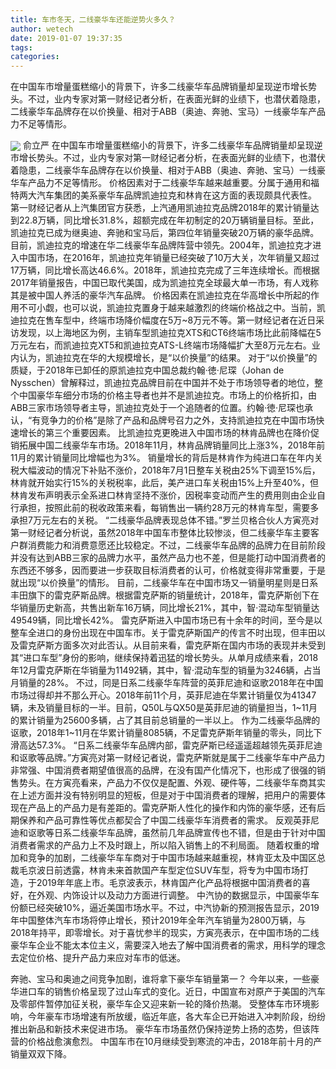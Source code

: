 ```yaml
---
title: 车市冬天，二线豪华车还能逆势火多久？
author: wetech
date: 2019-01-07 19:37:35
tags: 
categories: 
---
```

在中国车市增量蛋糕缩小的背景下，许多二线豪华车品牌销量却呈现逆市增长势头。不过，业内专家对第一财经记者分析，在表面光鲜的业绩下，也潜伏着隐患，二线豪华车品牌存在以价换量、相对于ABB（奥迪、奔驰、宝马）一线豪华车产品力不足等情形。
<!-- more -->
<img align="center" border="0" src="https://imgcdn.yicai.com/uppics/images/2019/01/e2b12665c8c42cae30ffb3fcaff29a3b.jpg" />
俞立严
在中国车市增量蛋糕缩小的背景下，许多二线豪华车品牌销量却呈现逆市增长势头。不过，业内专家对第一财经记者分析，在表面光鲜的业绩下，也潜伏着隐患，二线豪华车品牌存在以价换量、相对于ABB（奥迪、奔驰、宝马）一线豪华车产品力不足等情形。
价格因素对于二线豪华车越来越重要。分属于通用和福特两大汽车集团的美系豪华车品牌凯迪拉克和林肯在这方面的表现颇具代表性。
第一财经记者从上汽集团官方获悉，上汽通用凯迪拉克品牌2018年的累计销量达到22.8万辆，同比增长31.8%，超额完成在年初制定的20万辆销量目标。至此，凯迪拉克已成为继奥迪、奔驰和宝马后，第四位年销量突破20万辆的豪华品牌。
目前，凯迪拉克的增速在华二线豪华车品牌阵营中领先。2004年，凯迪拉克才进入中国市场，在2016年，凯迪拉克年销量已经突破了10万大关，次年销量又超过17万辆，同比增长高达46.6%。2018年，凯迪拉克完成了三年连续增长。而根据2017年销量报告，中国已取代美国，成为凯迪拉克全球最大单一市场，有人戏称其是被中国人养活的豪华汽车品牌。
价格因素在凯迪拉克在华高增长中所起的作用不可小觑，也可以说，凯迪拉克置身于越来越激烈的终端价格战之中。当前，凯迪拉克在售车型中，终端市场降价幅度在5万~8万元不等。第一财经记者在近日采访发现，以上海地区为例，主销车型凯迪拉克XTS和CT6终端市场比此前降幅在5万元左右，而凯迪拉克XT5和凯迪拉克ATS-L终端市场降幅扩大至8万元左右。业内认为，凯迪拉克在华的大规模增长，是“以价换量”的结果。
对于“以价换量”的质疑，于2018年已卸任的原凯迪拉克中国总裁约翰·徳·尼琛（Johan de Nysschen）曾解释过，凯迪拉克品牌目前在中国并不处于市场领导者的地位，整个中国豪华车细分市场的价格主导者也并不是凯迪拉克。市场上的价格折扣，由ABB三家市场领导者主导，凯迪拉克处于一个追随者的位置。约翰·徳·尼琛也承认，“有竞争力的价格”是除了产品和品牌号召力之外，支持凯迪拉克在中国市场快速增长的第三个重要因素。
比凯迪拉克更晚进入中国市场的林肯品牌也在降价促销拓展中国二线豪华车市场。2018年11月，林肯品牌销量同比上涨3%，2018年前11月的累计销量同比增幅也为3%。
销量增长的背后是林肯作为纯进口车在年内关税大幅波动的情况下补贴不涨价，2018年7月1日整车关税由25%下调至15%后，林肯就开始实行15%的关税税率，此后，美产进口车关税由15%上升至40%，但林肯发布声明表示全系进口林肯坚持不涨价，因税率变动而产生的费用则由企业自行承担，按照此前的税收政策来看，每销售出一辆约28万元的林肯车型，需要多承担7万元左右的关税。
“二线豪华品牌表现总体不错。”罗兰贝格合伙人方寅亮对第一财经记者分析说，虽然2018年中国车市整体比较惨淡，但二线豪华车主要客户群消费能力和消费意愿还比较稳定。不过，二线豪华车品牌的品牌力在目前阶段并没有达到ABB三家的品牌力水平，虽然产品力也不差，但是能打动中国消费者的东西还不够多，因而要进一步获取目标消费者的认可，价格就变得非常重要，于是就出现“以价换量”的情形。
目前，二线豪华车在中国市场又一销量明星则是日系丰田旗下的雷克萨斯品牌。根据雷克萨斯的销量统计，2018年，雷克萨斯创下在华销量历史新高，共售出新车16万辆，同比增长21%，其中，智·混动车型销量达49549辆，同比增长42%。
雷克萨斯进入中国市场已有十余年的时间，至今是以整车全进口的身份出现在中国车市。关于雷克萨斯国产的传言不时出现，但丰田以及雷克萨斯方面多次对此否认。从目前来看，雷克萨斯在国内市场的表现并未受到其“进口车型”身份的影响，继续保持着迅猛的增长势头。从单月成绩来看，2018年12月雷克萨斯在华销量为11492辆，其中，智·混动车型的销量为3246辆，占当月销量的28%。
不过，同是日系二线豪华车阵营的英菲尼迪和讴歌2018年在中国市场过得却并不那么开心。2018年前11个月，英菲尼迪在华累计销量仅为41347辆，未及销量目标的一半。目前，Q50L与QX50是英菲尼迪的销量担当，1~11月的累计销量为25600多辆，占了其目前总销量的一半以上。
作为二线豪华品牌的讴歌，2018年1~11月在华累计销量8085辆，不足雷克萨斯年销量的零头，同比下滑高达57.3%。
“日系二线豪华车品牌内部，雷克萨斯已经遥遥超越领先英菲尼迪和讴歌等品牌。”方寅亮对第一财经记者说，雷克萨斯就是属于二线豪华车中产品力非常强、中国消费者期望值很高的品牌，在没有国产化情况下，也形成了很强的销售势头。在方寅亮看来，产品力不仅仅是配置、外观、硬件等，二线豪华车商其实在上述方面并没有特别明显的短板，但是对于中国消费者的理解，把用户的需要体现在产品上的产品力是有差距的。雷克萨斯人性化的操作和内饰的豪华感，还有后期保养和产品可靠性等优点都契合了中国二线豪华车消费者的需求。
反观英菲尼迪和讴歌等日系二线豪华车品牌，虽然前几年品牌宣传也不错，但是由于针对中国消费者需求的产品力上不及时跟上，所以陷入销售上的不利局面。
随着权重的增加和竞争的加剧，二线豪华车车商对于中国市场越来越重视，林肯亚太及中国区总裁毛京波日前透露，林肯未来首款国产车型定位SUV车型，将专为中国市场打造，于2019年年底上市。毛京波表示，林肯国产化产品将根据中国消费者的喜好，在外观、内饰设计以及动力方面进行调整。
中汽协的数据显示，中国豪华车份额已经突破10%，逼近美国市场水平。不过，中汽协新的预测报告显示，2019年中国整体汽车市场将停止增长，预计2019年全年汽车销量为2800万辆，与2018年持平，即零增长。对于喜忧参半的现实，方寅亮表示，在中国市场的二线豪华车企业不能太本位主义，需要深入地去了解中国消费者的需求，用科学的理念去定位价格、提升产品力来应对车市的低迷。
 
 
奔驰、宝马和奥迪之间竞争加剧，谁将拿下豪华车销量第一？
今年以来，一些豪华进口车的销售价格呈现了过山车式的变化。近日，中国宣布对原产于美国的汽车及零部件暂停加征关税，豪华车企又迎来新一轮的降价热潮。
受整体车市环境影响，今年豪车市场增速有所放缓，临近年底，各大车企已开始进入冲刺阶段，纷纷推出新品和新技术来促进市场。
豪华车市场虽然仍保持逆势上扬的态势，但该阵营的价格战愈演愈烈。
中国车市在10月继续受到寒流的冲击，2018年前十月的产销量双双下降。
